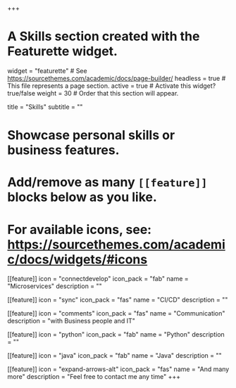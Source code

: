 +++
# A Skills section created with the Featurette widget.
widget = "featurette"  # See https://sourcethemes.com/academic/docs/page-builder/
headless = true  # This file represents a page section.
active = true  # Activate this widget? true/false
weight = 30  # Order that this section will appear.

title = "Skills"
subtitle = ""

# Showcase personal skills or business features.
# 
# Add/remove as many `[[feature]]` blocks below as you like.
# 
# For available icons, see: https://sourcethemes.com/academic/docs/widgets/#icons

[[feature]]
  icon = "connectdevelop"
  icon_pack = "fab"
  name = "Microservices"
  description = ""

[[feature]]
  icon = "sync"
  icon_pack = "fas"
  name = "CI/CD"
  description = ""

[[feature]]
  icon = "comments"
  icon_pack = "fas"
  name = "Communication"
  description = "with Business people and IT"
 
[[feature]]
  icon = "python"
  icon_pack = "fab"
  name = "Python"
  description = ""  
 
[[feature]]
  icon = "java"
  icon_pack = "fab"
  name = "Java"
  description = ""

[[feature]]
  icon = "expand-arrows-alt"
  icon_pack = "fas"
  name = "And many more"
  description = "Feel free to contact me any time"
+++
